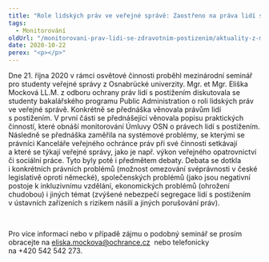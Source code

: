 ```yaml
---
title: "Role lidských práv ve veřejné správě: Zaostřeno na práva lidí s postižením"
tags:
  - Monitorování
oldUrl: "/monitorovani-prav-lidi-se-zdravotnim-postizenim/aktuality-z-monitorovani/aktuality-z-monitorovani-2020/role-lidskych-prav-ve-verejne-sprave-zaostreno-na-prava-lidi-s-postizenim/"
date: 2020-10-22
perex: "<p></p>"
---
```


<!-- imported from the old website -->

<p>Dne 21. října 2020 v rámci osvětové činnosti proběhl mezinárodní seminář pro studenty veřejné správy z Osnabrücké univerzity. Mgr. et Mgr. Eliška Mocková LL.M. z odboru ochrany práv lidí s postižením diskutovala se studenty bakalářského programu Public Administration o roli lidských práv ve veřejné správě. Konkrétně se přednáška věnovala právům lidí s postižením. V první části se přednášející věnovala popisu praktických činností, které obnáší monitorování Úmluvy OSN o právech lidí s postižením. Následně se přednáška zaměřila na systémové problémy, se kterými se právníci Kanceláře veřejného ochránce práv při své činnosti setkávají a které se týkají veřejné správy, jako je např. výkon veřejného opatrovnictví či sociální práce. Tyto byly poté i předmětem debaty. Debata se dotkla i konkrétních právních problémů (možnost omezování svéprávnosti v české legislativě oproti německé), společenských problémů (jako jsou negativní postoje k inkluzivnímu vzdělání, ekonomických problémů (ohrožení chudobou) i jiných témat (zvýšené nebezpečí segregace lidí s postižením v ústavních zařízeních s rizikem násilí a jiných porušování práv).</p> <p> </p> Pro více informací nebo v případě zájmu o podobný seminář se prosím obracejte na <a href="mailto:eliska.mockova@ochrance.cz">eliska.mockova@ochrance.cz</a>  nebo telefonicky na +420 542 542 273.
